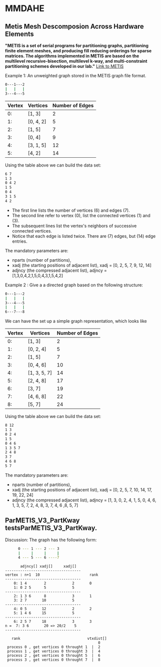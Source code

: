 # MMDAHE
## Metis Mesh Descomposion Across Hardware Elements

**"METIS is a set of serial programs for partitioning graphs, partitioning finite element meshes, and producing fill reducing orderings for sparse matrices. The algorithms implemented in METIS are based on the multilevel recursive-bisection, multilevel k-way, and multi-constraint partitioning schemes developed in our lab."** [Link to METIS](http://glaros.dtc.umn.edu/gkhome/metis/metis/overview)

Example 1: An unweighted graph stored in the METIS graph file format.

```sh
0---1---2
|   |   |
3---4---5
```

| Vertex |  Vertices   | Number of Edges  |  
| ------ |   ------    |     ------       |
|  0:    |   [1, 3]    |      2           |
|  1:    |   [0, 4, 2] |      5           |
|  2:    |   [1, 5]    |      7           |
|  3:    |   [0, 4]    |      9           |
|  4:    |   [3, 1, 5] |      12          |
|  5:    |   [4, 2]    |      14          |  

Using the table above we can build the data set: 
```sh
6 7
1 3
0 4 2
1 5
0 4
3 1 5
4 2
```
- The first line lists  the number of vertices (6) and edges (7).
- The second line refer to vertex (0), list the connected vertices (1) and (3).
- The subsequent lines list the vertex's neighbors of successive connected vertices.
- Notice that each edge is listed twice. There are (7) edges, but (14) edge entries.

The mandatory parameters are:
- nparts (number of partitions), 
- xadj (the starting positions of adjacent list), 
  xadj = [0, 2, 5, 7, 9, 12, 14]
- adjncy (the compressed adjacent list), 
  adjncy = [1,3,0,4,2,1,5,0,4,3,1,5,4,2]

Example 2 : Give a a directed graph based on the following structure:
```sh
0---1---2
|   |   |
3---4---5
|   |   |
6---7---8
```
We can have the set up a simple graph representation, which looks like

| Vertex |  Vertices   | Number of Edges  |  
| ------ |   ------    |     ------       |
  0:     | [1, 3]      |     2            |
| 1:     | [0, 2, 4]   |     5            |
| 2:     | [1, 5]      |     7            |
| 3:     | [0, 4, 6]   |     10           |
| 4:     | [1, 3, 5, 7]|     14           |
| 5:     | [2, 4, 8]   |     17           |
| 6:     | [3, 7]      |     19           |
| 7:     | [4, 6, 8]   |     22           |
| 8:     | [5, 7]      |     24           |
Using the table above we can build the data set:
```sh
8 12
1 3
0 2 4
1 5
0 4 6
1 3 5 7
2 4 8
3 7
4 6 8
5 7
```
The mandatory parameters are:
- nparts (number of partitions), 
- xadj (the starting positions of adjacent list), 
  xadj = [0, 2, 5, 7, 10, 14, 17, 19, 22, 24]
- adjncy (the compressed adjacent list), 
  adjncy = [1, 3, 0, 2, 4, 1, 5, 0, 4, 6, 1, 3, 5, 7, 2, 4, 8, 3, 7, 4, 6 ,8, 5, 7]
    
## ParMETIS_V3_PartKway testsParMETIS_V3_PartKway.
Discussion: The graph has the following form:
```sh
      0 --- 1 --- 2 --- 3
      |     |     |     |
      4 --- 5 --- 6 ----7
  ```
  ```
         adjncy[] xadj[]     xadj[]    
-----------------------------------       
vertex : n+1  10                       rank
-----------------------------------
      0: 1 4        2            2       0
      1: 0 2 5      5            5
-----------------------------------      
      2: 1 3 6      8            3       1
      3: 2 7       10            5
-----------------------------------       
      4: 0 5       12            2       2
      5: 1 4 6     15            5      
-----------------------------------       
      6: 2 5 7     18            3       3
n =  7: 3 6       20 => 20/2    5
-----------------------------------
```
```
   rank                               vtxdist[]
                                           0  
 process 0 , get vertices 0 throught 1  |  2
 process 1 , get vertices 0 throught 3  |  4
 process 2 , get vertices 0 throught 5  |  6
 process 3 , get vertices 0 throught 7  |  8
 ```
 
  
